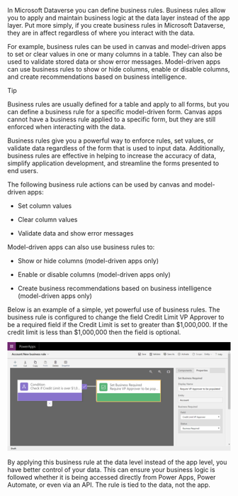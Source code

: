In Microsoft Dataverse you can define business rules. Business rules allow you
to apply and maintain business logic at the data layer instead of the app layer.
Put more simply, if you create business rules in Microsoft Dataverse, they are
in affect regardless of where you interact with the data.

For example, business rules can be used in canvas and model-driven apps to set
or clear values in one or many columns in a table. They can also be used to
validate stored data or show error messages. Model-driven apps can use business
rules to show or hide columns, enable or disable columns, and create
recommendations based on business intelligence.

> [!TIP] 
> Business rules are usually defined for a table and apply to all
forms, but you can define a business rule for a specific model-driven form.
Canvas apps cannot have a business rule applied to a specific form, but they
are still enforced when interacting with the data.

Business rules give you a powerful way to enforce rules, set values, or validate
data regardless of the form that is used to input data. Additionally, business
rules are effective in helping to increase the accuracy of data, simplify
application development, and streamline the forms presented to end users.

The following business rule actions can be used by canvas and model-driven apps:

-   Set column values

-   Clear column values

-   Validate data and show error messages

Model-driven apps can also use business rules to:

-   Show or hide columns (model-driven apps only)

-   Enable or disable columns (model-driven apps only)

-   Create business recommendations based on business intelligence (model-driven
    apps only)

Below is an example of a simple, yet powerful use of business rules. The
business rule is configured to change the field Credit Limit VP Approver to be a
required field if the Credit Limit is set to greater than \$1,000,000. If the
credit limit is less than \$1,000,000 then the field is optional.

![Example of business-rule](../media/business-rule.png)

By applying this business rule at the data level instead of the app level, you
have better control of your data. This can ensure your business logic is
followed whether it is being accessed directly from Power Apps, Power Automate,
or even via an API. The rule is tied to the data, not the app.
